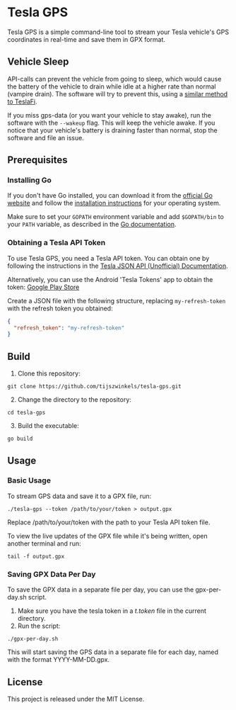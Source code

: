 # Tesla GPS

Tesla GPS is a simple command-line tool to stream your Tesla vehicle's GPS coordinates in real-time and save them in GPX format.

## Vehicle Sleep

API-calls can prevent the vehicle from going to sleep, which would cause the battery of the vehicle to drain while idle at a higher rate than normal (vampire drain). The software will try to prevent this, using a [similar method to TeslaFi](https://support.teslafi.com/knowledge-bases/2/articles/640-enabling-sleep-settings-to-limit-vampire-loss).

If you miss gps-data (or you want your vehicle to stay awake), run the software with the `--wakeup` flag. This will keep the vehicle awake.
If you notice that your vehicle's battery is draining faster than normal, stop the software and file an issue.


## Prerequisites

### Installing Go

If you don't have Go installed, you can download it from the [official Go website](https://golang.org/dl/) and follow the [installation instructions](https://golang.org/doc/install) for your operating system.

Make sure to set your `GOPATH` environment variable and add `$GOPATH/bin` to your `PATH` variable, as described in the [Go documentation](https://golang.org/doc/gopath_code.html#GOPATH).

### Obtaining a Tesla API Token

To use Tesla GPS, you need a Tesla API token. You can obtain one by following the instructions in the [Tesla JSON API (Unofficial) Documentation](https://tesla-api.timdorr.com/api-basics/authentication).

Alternatively, you can use the Android 'Tesla Tokens' app to obtain the token: [Google Play Store](https://play.google.com/store/apps/details?id=net.leveugle.teslatokens&hl=en&gl=US)

Create a JSON file with the following structure, replacing `my-refresh-token` with the refresh token you obtained:

```json
{
  "refresh_token": "my-refresh-token"
}
```

## Build

1. Clone this repository:
```
git clone https://github.com/tijszwinkels/tesla-gps.git
```
2. Change the directory to the repository:
```
cd tesla-gps
```
3. Build the executable:
```
go build
```

## Usage

### Basic Usage
To stream GPS data and save it to a GPX file, run:
```
./tesla-gps --token /path/to/your/token > output.gpx
```

Replace /path/to/your/token with the path to your Tesla API token file.

To view the live updates of the GPX file while it's being written, open another terminal and run:
```
tail -f output.gpx
```

### Saving GPX Data Per Day
To save the GPX data in a separate file per day, you can use the gpx-per-day.sh script.

1. Make sure you have the tesla token in a *t.token* file in the current directory.
2. Run the script:
```
./gpx-per-day.sh
```

This will start saving the GPS data in a separate file for each day, named with the format YYYY-MM-DD.gpx.


## License

This project is released under the MIT License.